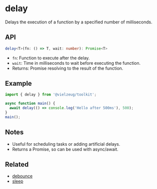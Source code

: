 # delay

Delays the execution of a function by a specified number of milliseconds.

## API

```ts
delay<T>(fn: () => T, wait: number): Promise<T>
```

- `fn`: Function to execute after the delay.
- `wait`: Time in milliseconds to wait before executing the function.
- Returns: Promise resolving to the result of the function.

## Example

```ts
import { delay } from '@vielzeug/toolkit';

async function main() {
  await delay(() => console.log('Hello after 500ms'), 500);
}
main();
```

## Notes

- Useful for scheduling tasks or adding artificial delays.
- Returns a Promise, so can be used with async/await.

## Related

- [debounce](./debounce.md)
- [sleep](./sleep.md)
